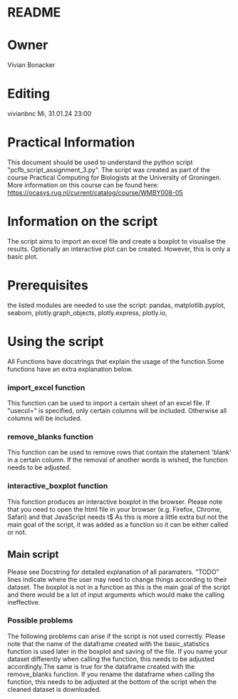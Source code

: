 # README

# Owner
Vivian Bonacker

# Editing
vivianbnc Mi, 31.01.24 23:00

# Practical Information
This document should be used to understand the python script "pcfb_script_assignment_3.py".
The script was created as part of the course Practical Computing for Biologists at the University of Groningen.
More information on this course can be found here: https://ocasys.rug.nl/current/catalog/course/WMBY008-05

# Information on the script
The script aims to import an excel file and create a boxplot to visualise the results. Optionally an interactive plot can be created. However, this is only a basic plot.

# Prerequisites
the listed modules are needed to use the script:
pandas, 
matplotlib.pyplot, 
seaborn, 
plotly.graph_objects, 
plotly.express, 
plotly.io, 

# Using the script
All Functions have docstrings that explain the usage of the function.Some functions have an extra explanation below.

### import_excel function
This function can be used to import a certain sheet of an excel file.
If "usecol=" is specified, only certain columns will be included. Otherwise all columns will be included.
### remove_blanks function
This function can be used to remove rows that contain the statement 'blank' in a certain column.
If the removal of another words is wished, the function needs to be adjusted.
### interactive_boxplot function
This function produces an interactive boxplot in the browser. Please note that you need to open the html file in your browser (e.g. Firefox, Chrome, Safari) and that JavaScript needs t$
As this is more a little extra but not the main goal of the script, it was added as a function so it can be either called or not.

## Main script
Please see Docstring for detailed explanation of all paramaters.
"TODO" lines indicate where the user may need to change things according to their dataset.
The boxplot is not in a function as this is the main goal of the script and there would be a lot of input arguments which would make the calling ineffective.
### Possible problems
The following problems can arise if the script is not used correctly.
Please note that the name of the dataframe created with the basic_statistics function is used later in the boxplot and saving of the file.
If you name your dataset differently when calling the function, this needs to be adjusted accordingly.The same is true for the dataframe created with the
remove_blanks function. If you rename the dataframe when calling the function, this needs to be adjusted at the bottom of the script when the cleaned dataset is downloaded. 

